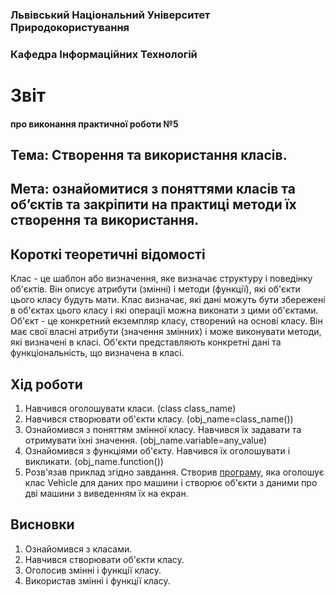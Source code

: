 ### Львівський Національний Університет Природокористування 
### Кафедра Інформаційних Технологій 
# Звіт
#### про виконання практичної роботи №5
## Тема: Створення та використання класів.
## Мета: ознайомитися з поняттями класів та об’єктів та закріпити на практиці методи їх створення та використання.
## Короткі теоретичні відомості
Клас - це шаблон або визначення, яке визначає структуру і поведінку об'єктів. Він описує атрибути (змінні) і методи (функції), які об'єкти цього класу будуть мати.
Клас визначає, які дані можуть бути збережені в об'єктах цього класу і які операції можна виконати з цими об'єктами.
Об'єкт - це конкретний екземпляр класу, створений на основі класу. Він має свої власні атрибути (значення змінних) і може виконувати методи, які визначені в класі.
Об'єкти представляють конкретні дані та функціональність, що визначена в класі.

## Хід роботи
1. Навчився оголошувати класи. (class class_name)
2. Навчився створювати об'єкти класу. (obj_name=class_name())
3. Ознайомився з поняттям змінної класу. Навчився їх задавати та отримувати їхні значення. (obj_name.variable=any_value)
4. Ознайомився з функціями об'єкту. Навчився їх оголошувати і викликати. (obj_name.function())
5. Розв'язав приклад згідно завдання. Створив [програму](script.py), яка оголошує клас Vehicle для даних про машини і створює об'єкти з даними про дві машини з виведенням їх на екран.

## Висновки
1) Ознайомився з класами. 
2) Навчився створювати об'єкти класу. 
3) Оголосив змінні і функції класу.
4) Використав змінні і функції класу.